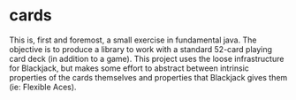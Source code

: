 # cards

This is, first and foremost, a small exercise in fundamental java. The objective is to produce a library to work with a standard 52-card playing card deck (in addition to a game). This project uses the loose infrastructure for Blackjack, but makes some effort to abstract between intrinsic properties of the cards themselves and properties that Blackjack gives them (ie: Flexible Aces).
